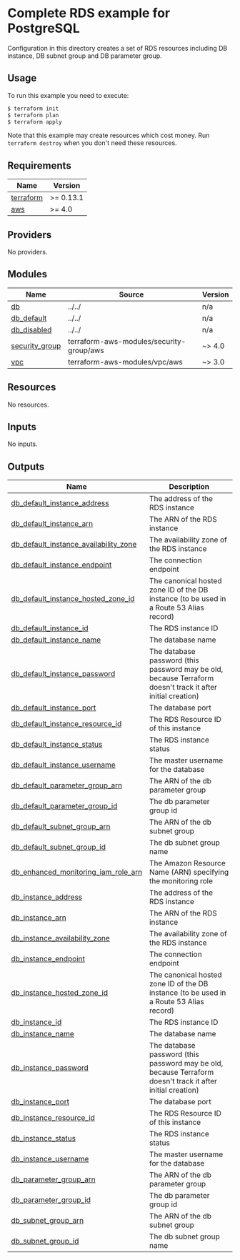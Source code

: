 # Complete RDS example for PostgreSQL

Configuration in this directory creates a set of RDS resources including DB instance, DB subnet group and DB parameter group.

## Usage

To run this example you need to execute:

```bash
$ terraform init
$ terraform plan
$ terraform apply
```

Note that this example may create resources which cost money. Run `terraform destroy` when you don't need these resources.

<!-- BEGINNING OF PRE-COMMIT-TERRAFORM DOCS HOOK -->
## Requirements

| Name | Version |
|------|---------|
| <a name="requirement_terraform"></a> [terraform](#requirement\_terraform) | >= 0.13.1 |
| <a name="requirement_aws"></a> [aws](#requirement\_aws) | >= 4.0 |

## Providers

No providers.

## Modules

| Name | Source | Version |
|------|--------|---------|
| <a name="module_db"></a> [db](#module\_db) | ../../ | n/a |
| <a name="module_db_default"></a> [db\_default](#module\_db\_default) | ../../ | n/a |
| <a name="module_db_disabled"></a> [db\_disabled](#module\_db\_disabled) | ../../ | n/a |
| <a name="module_security_group"></a> [security\_group](#module\_security\_group) | terraform-aws-modules/security-group/aws | ~> 4.0 |
| <a name="module_vpc"></a> [vpc](#module\_vpc) | terraform-aws-modules/vpc/aws | ~> 3.0 |

## Resources

No resources.

## Inputs

No inputs.

## Outputs

| Name | Description |
|------|-------------|
| <a name="output_db_default_instance_address"></a> [db\_default\_instance\_address](#output\_db\_default\_instance\_address) | The address of the RDS instance |
| <a name="output_db_default_instance_arn"></a> [db\_default\_instance\_arn](#output\_db\_default\_instance\_arn) | The ARN of the RDS instance |
| <a name="output_db_default_instance_availability_zone"></a> [db\_default\_instance\_availability\_zone](#output\_db\_default\_instance\_availability\_zone) | The availability zone of the RDS instance |
| <a name="output_db_default_instance_endpoint"></a> [db\_default\_instance\_endpoint](#output\_db\_default\_instance\_endpoint) | The connection endpoint |
| <a name="output_db_default_instance_hosted_zone_id"></a> [db\_default\_instance\_hosted\_zone\_id](#output\_db\_default\_instance\_hosted\_zone\_id) | The canonical hosted zone ID of the DB instance (to be used in a Route 53 Alias record) |
| <a name="output_db_default_instance_id"></a> [db\_default\_instance\_id](#output\_db\_default\_instance\_id) | The RDS instance ID |
| <a name="output_db_default_instance_name"></a> [db\_default\_instance\_name](#output\_db\_default\_instance\_name) | The database name |
| <a name="output_db_default_instance_password"></a> [db\_default\_instance\_password](#output\_db\_default\_instance\_password) | The database password (this password may be old, because Terraform doesn't track it after initial creation) |
| <a name="output_db_default_instance_port"></a> [db\_default\_instance\_port](#output\_db\_default\_instance\_port) | The database port |
| <a name="output_db_default_instance_resource_id"></a> [db\_default\_instance\_resource\_id](#output\_db\_default\_instance\_resource\_id) | The RDS Resource ID of this instance |
| <a name="output_db_default_instance_status"></a> [db\_default\_instance\_status](#output\_db\_default\_instance\_status) | The RDS instance status |
| <a name="output_db_default_instance_username"></a> [db\_default\_instance\_username](#output\_db\_default\_instance\_username) | The master username for the database |
| <a name="output_db_default_parameter_group_arn"></a> [db\_default\_parameter\_group\_arn](#output\_db\_default\_parameter\_group\_arn) | The ARN of the db parameter group |
| <a name="output_db_default_parameter_group_id"></a> [db\_default\_parameter\_group\_id](#output\_db\_default\_parameter\_group\_id) | The db parameter group id |
| <a name="output_db_default_subnet_group_arn"></a> [db\_default\_subnet\_group\_arn](#output\_db\_default\_subnet\_group\_arn) | The ARN of the db subnet group |
| <a name="output_db_default_subnet_group_id"></a> [db\_default\_subnet\_group\_id](#output\_db\_default\_subnet\_group\_id) | The db subnet group name |
| <a name="output_db_enhanced_monitoring_iam_role_arn"></a> [db\_enhanced\_monitoring\_iam\_role\_arn](#output\_db\_enhanced\_monitoring\_iam\_role\_arn) | The Amazon Resource Name (ARN) specifying the monitoring role |
| <a name="output_db_instance_address"></a> [db\_instance\_address](#output\_db\_instance\_address) | The address of the RDS instance |
| <a name="output_db_instance_arn"></a> [db\_instance\_arn](#output\_db\_instance\_arn) | The ARN of the RDS instance |
| <a name="output_db_instance_availability_zone"></a> [db\_instance\_availability\_zone](#output\_db\_instance\_availability\_zone) | The availability zone of the RDS instance |
| <a name="output_db_instance_endpoint"></a> [db\_instance\_endpoint](#output\_db\_instance\_endpoint) | The connection endpoint |
| <a name="output_db_instance_hosted_zone_id"></a> [db\_instance\_hosted\_zone\_id](#output\_db\_instance\_hosted\_zone\_id) | The canonical hosted zone ID of the DB instance (to be used in a Route 53 Alias record) |
| <a name="output_db_instance_id"></a> [db\_instance\_id](#output\_db\_instance\_id) | The RDS instance ID |
| <a name="output_db_instance_name"></a> [db\_instance\_name](#output\_db\_instance\_name) | The database name |
| <a name="output_db_instance_password"></a> [db\_instance\_password](#output\_db\_instance\_password) | The database password (this password may be old, because Terraform doesn't track it after initial creation) |
| <a name="output_db_instance_port"></a> [db\_instance\_port](#output\_db\_instance\_port) | The database port |
| <a name="output_db_instance_resource_id"></a> [db\_instance\_resource\_id](#output\_db\_instance\_resource\_id) | The RDS Resource ID of this instance |
| <a name="output_db_instance_status"></a> [db\_instance\_status](#output\_db\_instance\_status) | The RDS instance status |
| <a name="output_db_instance_username"></a> [db\_instance\_username](#output\_db\_instance\_username) | The master username for the database |
| <a name="output_db_parameter_group_arn"></a> [db\_parameter\_group\_arn](#output\_db\_parameter\_group\_arn) | The ARN of the db parameter group |
| <a name="output_db_parameter_group_id"></a> [db\_parameter\_group\_id](#output\_db\_parameter\_group\_id) | The db parameter group id |
| <a name="output_db_subnet_group_arn"></a> [db\_subnet\_group\_arn](#output\_db\_subnet\_group\_arn) | The ARN of the db subnet group |
| <a name="output_db_subnet_group_id"></a> [db\_subnet\_group\_id](#output\_db\_subnet\_group\_id) | The db subnet group name |
<!-- END OF PRE-COMMIT-TERRAFORM DOCS HOOK -->
